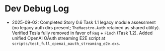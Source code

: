 # Dev Debug Log

- 2025-09-02: Completed Story 0.6 Task 1.1 legacy module assessment (no legacy auth dirs present; `TheMaestro.Auth` retained as shared utility). Verified Tesla fully removed in favor of `Req` + `Finch` (Task 1.2). Added unified OpenAI OAuth streaming E2E script at `scripts/test_full_openai_oauth_streaming_e2e.exs`.

